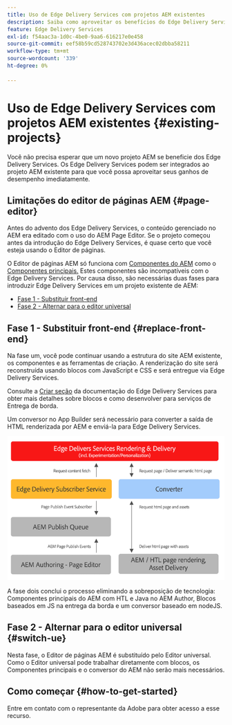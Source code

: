 ```yaml
---
title: Uso de Edge Delivery Services com projetos AEM existentes
description: Saiba como aproveitar os benefícios do Edge Delivery Services em seus projetos existentes de AEM
feature: Edge Delivery Services
exl-id: f54aac3a-1d0c-4be0-9aa6-616217e0e458
source-git-commit: eef58b59cd528743702e3d436acec02dbba58211
workflow-type: tm+mt
source-wordcount: '339'
ht-degree: 0%

---
```


# Uso de Edge Delivery Services com projetos AEM existentes {#existing-projects}

Você não precisa esperar que um novo projeto AEM se beneficie dos Edge Delivery Services. Os Edge Delivery Services podem ser integrados ao projeto AEM existente para que você possa aproveitar seus ganhos de desempenho imediatamente.

## Limitações do editor de páginas AEM {#page-editor}

Antes do advento dos Edge Delivery Services, o conteúdo gerenciado no AEM era editado com o uso do AEM Page Editor. Se o projeto começou antes da introdução do Edge Delivery Services, é quase certo que você esteja usando o Editor de páginas.

O Editor de páginas AEM só funciona com [Componentes do AEM](/help/implementing/developing/components/overview.md) como o [Componentes principais.](https://experienceleague.adobe.com/docs/experience-manager-core-components/using/introduction.html?lang=pt-BR) Estes componentes são incompatíveis com o Edge Delivery Services. Por causa disso, são necessárias duas fases para introduzir Edge Delivery Services em um projeto existente de AEM:

* [Fase 1 - Substituir front-end](#replace-front-end)
* [Fase 2 - Alternar para o editor universal](#switch-ue)

## Fase 1 - Substituir front-end {#replace-front-end}

Na fase um, você pode continuar usando a estrutura do site AEM existente, os componentes e as ferramentas de criação. A renderização do site será reconstruída usando blocos com JavaScript e CSS e será entregue via Edge Delivery Services.

Consulte a [Criar seção](/help/edge/developer/block-collection.md) da documentação do Edge Delivery Services para obter mais detalhes sobre blocos e como desenvolver para serviços de Entrega de borda.

Um conversor no App Builder será necessário para converter a saída de HTML renderizada por AEM e enviá-la para Edge Delivery Services.

![O conversor de conteúdo no fluxo de publicação](assets/content-converter.png)

A fase dois conclui o processo eliminando a sobreposição de tecnologia: Componentes principais do AEM com HTL e Java no AEM Author, Blocos baseados em JS na entrega da borda e um conversor baseado em nodeJS.

## Fase 2 - Alternar para o editor universal {#switch-ue}

Nesta fase, o Editor de páginas AEM é substituído pelo Editor universal. Como o Editor universal pode trabalhar diretamente com blocos, os Componentes principais e o conversor do AEM não serão mais necessários.

## Como começar {#how-to-get-started}

Entre em contato com o representante da Adobe para obter acesso a esse recurso.
